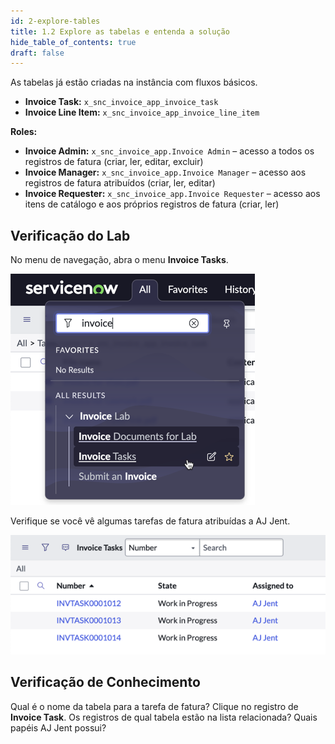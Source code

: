 ```yaml
---
id: 2-explore-tables
title: 1.2 Explore as tabelas e entenda a solução
hide_table_of_contents: true
draft: false
---
```


As tabelas já estão criadas na instância com fluxos básicos.

- **Invoice Task:** `x_snc_invoice_app_invoice_task`
- **Invoice Line Item:** `x_snc_invoice_app_invoice_line_item`

**Roles:**

- **Invoice Admin:** `x_snc_invoice_app.Invoice Admin` – acesso a todos os registros de fatura (criar, ler, editar, excluir)
- **Invoice Manager:** `x_snc_invoice_app.Invoice Manager` – acesso aos registros de fatura atribuídos (criar, ler, editar)
- **Invoice Requester:** `x_snc_invoice_app.Invoice Requester` – acesso aos itens de catálogo e aos próprios registros de fatura (criar, ler)

## Verificação do Lab

No menu de navegação, abra o menu **Invoice Tasks**.

![](../images/2024-08-23-14-16-54.png)

Verifique se você vê algumas tarefas de fatura atribuídas a AJ Jent.

![](../images/2024-08-23-14-19-16.png)

## Verificação de Conhecimento

Qual é o nome da tabela para a tarefa de fatura? Clique no registro de **Invoice Task**. Os registros de qual tabela estão na lista relacionada? Quais papéis AJ Jent possui?
